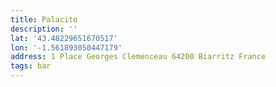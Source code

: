 ```yaml
---
title: Palacito
description: ''
lat: '43.48229651670517'
lon: '-1.561893050447179'
address: 1 Place Georges Clemenceau 64200 Biarritz France
tags: bar
---
```

